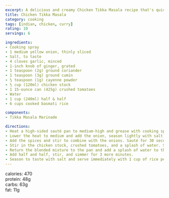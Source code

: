 ```yaml
---
excerpt: A delicious and creamy Chicken Tikka Masala recipe that's quick and easy to make.
title: Chicken Tikka Masala
category: cooking
tags: [indian, chicken, curry]
rating: 10
servings: 6

ingredients:
- Cooking spray
- 1 medium yellow onion, thinly sliced
- Salt, to taste
- 4 cloves garlic, minced
- 1-inch knob of ginger, grated
- 1 teaspoon (2g) ground coriander
- 1 teaspoon (3g) ground cumin
- ½ teaspoon (1g) cayenne powder
- ½ cup (120ml) chicken stock
- 1 15-ounce can (425g) crushed tomatoes
- Water
- 1 cup (240ml) half & half
- 6 cups cooked basmati rice

components:
- Tikka Masala Marinade

directions:
- Heat a high-sided sauté pan to medium-high and grease with cooking spray. Once the pan is hot, add all the chicken cubes and sear, without touching, for 2 minutes or until golden brown on the first side. Flip each piece and sear for 1 more minute. Remove the chicken from the pan and set aside.
- Lower the heat to medium and add the onion, season lightly with salt, and sauté until softened. Stir in the garlic and ginger and sauté for 3 minutes.
- Add the spices and stir to combine with the onions. Sauté for 30 seconds or until fragrant.
- Stir in the chicken stock, crushed tomatoes, and a splash of water. Season lightly with salt to taste. Increase the heat to medium-high, and bring to a boil. Once it starts to boil, add the mixture to a blender and blend on high until it is as smooth as possible.
- Return the blended mixture to the pan and add a splash of water to thin the sauce out slightly. Reduce heat to low and bring the mixture to a simmer. Add the chicken back to the pan and let simmer for 10 minutes, or until the chicken is completely cooked through and the sauce has reduced.
- Add half and half, stir, and simmer for 3 more minutes.
- Season to taste with salt and serve immediately with 1 cup of rice per plate. Garnish with cilantro leaves.
---
```


calories: 470  
protein: 48g  
carbs: 63g  
fat: 11g  